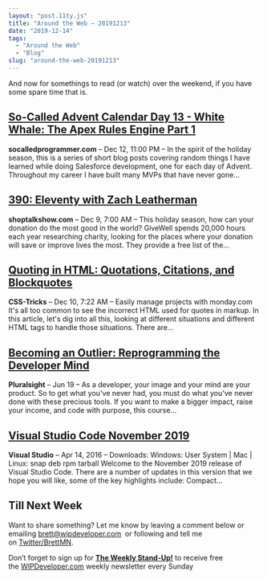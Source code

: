 ```yaml
---
layout: "post.11ty.js"
title: "Around the Web – 20191213"
date: "2019-12-14"
tags: 
  - "Around the Web"
  - "Blog"
slug: "around-the-web-20191213"
---
```


And now for somethings to read (or watch) over the weekend, if you have some spare time that is.

## [So-Called Advent Calendar Day 13 - White Whale: The Apex Rules Engine Part 1](https://socalledprogrammer.com/2019/12/13/advent-day13-white-whale-rules-engine.html)

**socalledprogrammer.com** – Dec 12, 11:00 PM – In the spirit of the holiday season, this is a series of short blog posts covering random things I have learned while doing Salesforce development, one for each day of Advent. Throughout my career I have built many MVPs that have never gone…

## [390: Eleventy with Zach Leatherman](https://shoptalkshow.com/episodes/390/)

**shoptalkshow.com** – Dec 9, 7:00 AM – This holiday season, how can your donation do the most good in the world? GiveWell spends 20,000 hours each year researching charity, looking for the places where your donation will save or improve lives the most. They provide a free list of the…

## [Quoting in HTML: Quotations, Citations, and Blockquotes](https://css-tricks.com/quoting-in-html-quotations-citations-and-blockquotes/)

**CSS-Tricks** – Dec 10, 7:22 AM – Easily manage projects with monday.com It's all too common to see the incorrect HTML used for quotes in markup. In this article, let's dig into all this, looking at different situations and different HTML tags to handle those situations. There are…

## [Becoming an Outlier: Reprogramming the Developer Mind](https://www.pluralsight.com/courses/career-reboot-for-developer-mind)

**Pluralsight** – Jun 19 – As a developer, your image and your mind are your product. So to get what you've never had, you must do what you've never done with these precious tools. If you want to make a bigger impact, raise your income, and code with purpose, this course…

## [Visual Studio Code November 2019](https://code.visualstudio.com/updates/v1_41)

**Visual Studio** – Apr 14, 2016 – Downloads: Windows: User System | Mac | Linux: snap deb rpm tarball Welcome to the November 2019 release of Visual Studio Code. There are a number of updates in this version that we hope you will like, some of the key highlights include: Compact…

## Till Next Week

Want to share something? Let me know by leaving a comment below or emailing [brett@wipdeveloper.com](mailto:brett@wipdeveloper.com)  or following and tell me on [Twitter/BrettMN](https://twitter.com/BrettMN).

Don’t forget to sign up for **[The Weekly Stand-Up!](https://wipdeveloper.wpcomstaging.com/newsletter/)** to receive free the [WIPDeveloper.com](https://wipdeveloper.wpcomstaging.com/) weekly newsletter every Sunday
